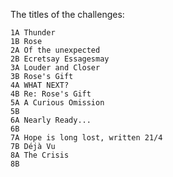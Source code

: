 The titles of the challenges:

    1A Thunder
    1B Rose
    2A Of the unexpected
    2B Ecretsay Essagesmay
    3A Louder and Closer
    3B Rose's Gift
    4A WHAT NEXT?
    4B Re: Rose's Gift
    5A A Curious Omission
    5B 
    6A Nearly Ready...
    6B 
    7A Hope is long lost, written 21/4
    7B Déjà Vu
    8A The Crisis
    8B 
